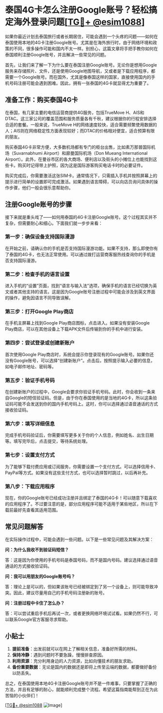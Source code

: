 # 泰国4G卡怎么注册Google账号？轻松搞定海外登录问题[[TG💪+ @esim1088](https://t.me/s/esim1088)]

如果你最近计划去泰国旅行或者长期居住，可能会遇到一个头疼的问题——如何在泰国使用本地的4G卡注册Google账号。尤其是在海外旅行时，由于网络环境和政策的不同，很多操作可能和国内不太一样。别担心，这篇文章将手把手教你如何在泰国顺利注册Google账号，并且解决一些常见的问题。

首先，让我们来了解一下为什么要在泰国注册Google账号。无论你是想用Google服务来存储照片、文件，还是使用Google地图导航，又或者是下载应用程序，都需要一个Google账号。而在国外，尤其是像泰国这样的国家，直接使用国内的手机号码注册可能会遇到困难。因此，拥有一张泰国的4G卡就显得尤为重要了。

## 准备工作：购买泰国4G卡

在泰国，有几家主要的电信运营商提供4G服务，包括TrueMove H、AIS和DTAC。这三家公司的覆盖范围和服务质量各有千秋，建议根据你的行程安排选择合适的套餐。一般来说，TrueMove H的网络速度较快，适合需要频繁使用数据的人；AIS则在网络稳定性方面表现较好；而DTAC的价格相对便宜，适合预算有限的朋友。

购买泰国4G卡非常方便，大多数机场都有专门的柜台出售，比如素万那普国际机场（Suvarnabhumi Airport）和廊曼国际机场（Don Mueang International Airport）。此外，在曼谷市区的各大商场、便利店以及街头的小摊位上也能找到这些卡。购买时记得带上护照，因为这是国际游客购买电话卡时的必要证件。

购买完成后，你需要激活这张SIM卡。通常情况下，只需插入手机并按照屏幕上的提示进行简单的设置即可完成激活。如果遇到语言障碍，可以向店员询问具体的操作步骤，他们一般会很乐意帮助你。

## 注册Google账号的步骤

接下来就是重头戏了——如何用泰国的4G卡注册Google账号。这个过程其实并不复杂，但需要耐心和细心。下面我们就一步步来看：

### 第一步：确保设备支持国际漫游

在开始之前，请确认你的手机是否支持国际漫游功能。如果不支持，那么即使你有了泰国的4G卡，也无法正常使用。可以通过拨打运营商客服热线查询你的手机是否支持国际漫游。

### 第二步：检查手机的语言设置

进入手机的“设置”页面，找到“语言与输入法”选项，确保手机的语言已经切换为英文或者其他支持的语言。这是因为Google账号注册过程中可能会涉及到英文界面的操作，避免因语言不同导致误解。

### 第三步：打开Google Play商店

在手机主屏幕上找到Google Play商店图标，点击进入。如果没有安装Google Play商店，可以在其他设备上下载APK文件后传输到你的手机中进行安装。

### 第四步：尝试登录或创建新账户

首次使用Google Play商店时，系统会提示你登录现有的Google账号。如果你还没有Google账号，可以选择“创建新账户”。点击后，按照提示输入必要的信息，如电子邮件地址、密码等。

### 第五步：验证手机号码

在创建新账户的过程中，Google会要求你验证手机号码。此时，你会收到一条来自Google的短信验证码。但是，由于你在泰国使用的是当地的4G卡，所以这条验证码可能不会发送到你的国内手机号码上。这时，你可以选择通过语音通话的方式接收验证码。

### 第六步：填写详细信息

完成手机号码验证后，你需要填写更多关于你的个人信息，例如姓名、出生日期等。填写完毕后，点击提交，等待系统处理。

### 第七步：设置支付方式

为了能够下载付费应用或订阅服务，你需要设置一个支付方式。可以选择信用卡、PayPal等方式。如果没有这些支付方式，也可以选择暂时跳过，以后再补充。

### 第八步：下载应用程序

现在，你的Google账号已经成功注册并且绑定了泰国的4G卡！可以随意下载喜欢的应用程序了。不过要注意的是，部分应用程序可能不适用于某些地区，所以在下载前最好先查看其适用范围。

## 常见问题解答

在实际操作过程中，可能会遇到一些问题。以下是一些常见问题及其解决方案：

**问：为什么我收不到验证码短信？**

答：这是因为你使用的手机号码是泰国号码，而不是国内号码。建议选择通过语音通话的方式接收验证码。

**问：我可以用朋友的Google账号吗？**

答：理论上是可以的，但如果该账号已经被绑定到了另一个设备上，则可能导致冲突。因此，建议尽量用自己的手机号码注册新的账号。

**问：注册过程中卡住了怎么办？**

答：可以尝试重启手机后再试一次，或者更换网络环境试试看。如果仍然不行，可以联系Google官方客服寻求帮助。

## 小贴士

1. **提前准备**：出发前就可以在网上了解相关信息，准备好所需的材料。
2. **保持冷静**：遇到问题时不要急躁，慢慢排查原因。
3. **利用资源**：充分利用身边的人力资源，比如向懂技术的朋友求助。
4. **备份重要数据**：无论是国内的数据还是即将上传至云端的数据，都要做好备份以防丢失。

总之，在泰国使用本地4G卡注册Google账号并不是一件难事，只要掌握了正确的方法，并且有足够的耐心，就能顺利完成整个流程。希望这篇指南能帮到正在为此苦恼的小伙伴们！

[[TG💪+ @esim1088](https://t.me/s/esim1088) ![Image](https://i.postimg.cc/4NQfJmqS/Snipaste-2025-05-13-00-14-12.png)]